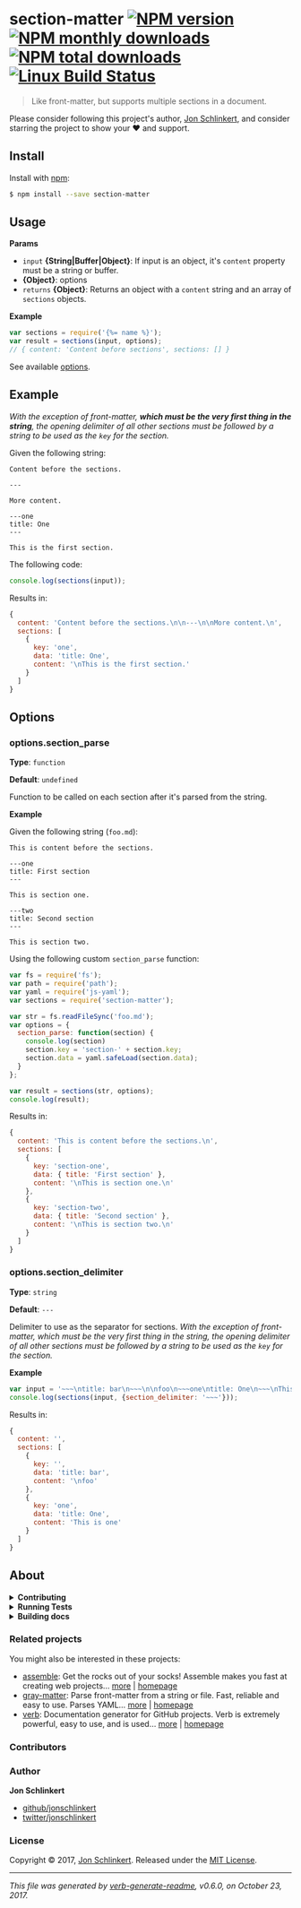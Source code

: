 # section-matter [![NPM version](https://img.shields.io/npm/v/section-matter.svg?style=flat)](https://www.npmjs.com/package/section-matter) [![NPM monthly downloads](https://img.shields.io/npm/dm/section-matter.svg?style=flat)](https://npmjs.org/package/section-matter) [![NPM total downloads](https://img.shields.io/npm/dt/section-matter.svg?style=flat)](https://npmjs.org/package/section-matter) [![Linux Build Status](https://img.shields.io/travis/jonschlinkert/section-matter.svg?style=flat&label=Travis)](https://travis-ci.org/jonschlinkert/section-matter)

> Like front-matter, but supports multiple sections in a document.

Please consider following this project's author, [Jon Schlinkert](https://github.com/jonschlinkert), and consider starring the project to show your :heart: and support.

## Install
Install with [npm](https://www.npmjs.com/):

```sh
$ npm install --save section-matter
```

## Usage

**Params**

* `input` **{String|Buffer|Object}**: If input is an object, it's `content` property must be a string or buffer.
* **{Object}**: options
* `returns` **{Object}**: Returns an object with a `content` string and an array of `sections` objects.

**Example**

```js
var sections = require('{%= name %}');
var result = sections(input, options);
// { content: 'Content before sections', sections: [] }
```

See available [options](#options).

## Example

_With the exception of front-matter, **which must be the very first thing in the string**, the opening delimiter of all other sections must be followed by a string to be used as the `key` for the section._

Given the following string:

```
Content before the sections.

---

More content.

---one
title: One
---

This is the first section.
```

The following code:

```js
console.log(sections(input));
```

Results in:

```js
{
  content: 'Content before the sections.\n\n---\n\nMore content.\n',
  sections: [
    {
      key: 'one',
      data: 'title: One',
      content: '\nThis is the first section.'
    }
  ]
}
```

## Options

### options.section_parse

**Type**: `function`

**Default**: `undefined`

Function to be called on each section after it's parsed from the string.

**Example**

Given the following string (`foo.md`):

```
This is content before the sections.

---one
title: First section
---

This is section one.

---two
title: Second section
---

This is section two.
```

Using the following custom `section_parse` function:

```js
var fs = require('fs');
var path = require('path');
var yaml = require('js-yaml');
var sections = require('section-matter');

var str = fs.readFileSync('foo.md');
var options = {
  section_parse: function(section) {
    console.log(section)
    section.key = 'section-' + section.key;
    section.data = yaml.safeLoad(section.data);
  }
};

var result = sections(str, options);
console.log(result);
```

Results in:

```js
{
  content: 'This is content before the sections.\n',
  sections: [
    {
      key: 'section-one',
      data: { title: 'First section' },
      content: '\nThis is section one.\n'
    },
    {
      key: 'section-two',
      data: { title: 'Second section' },
      content: '\nThis is section two.\n'
    }
  ]
}
```

### options.section_delimiter

**Type**: `string`

**Default**: `---`

Delimiter to use as the separator for sections. _With the exception of front-matter, which must be the very first thing in the string, the opening delimiter of all other sections must be followed by a string to be used as the `key` for the section._

**Example**

```js
var input = '~~~\ntitle: bar\n~~~\n\nfoo\n~~~one\ntitle: One\n~~~\nThis is one';
console.log(sections(input, {section_delimiter: '~~~'}));
```

Results in:

```js
{
  content: '',
  sections: [
    {
      key: '',
      data: 'title: bar',
      content: '\nfoo'
    },
    {
      key: 'one',
      data: 'title: One',
      content: 'This is one'
    }
  ]
}
```

## About
<details>
  <summary><strong>Contributing</strong></summary>

Pull requests and stars are always welcome. For bugs and feature requests, [please create an issue](../../issues/new).

Please read the [contributing guide](.github/contributing.md) for advice on opening issues, pull requests, and coding standards.

</details>

<details>
  <summary><strong>Running Tests</strong></summary>

Running and reviewing unit tests is a great way to get familiarized with a library and its API. You can install dependencies and run tests with the following command:

```sh
$ npm install && npm test
```

</details>

<details>
  <summary><strong>Building docs</strong></summary>

_(This project's readme.md is generated by [verb](https://github.com/verbose/verb-generate-readme), please don't edit the readme directly. Any changes to the readme must be made in the [.verb.md](.verb.md) readme template.)_

To generate the readme, run the following command:

```sh
$ npm install -g verbose/verb#dev verb-generate-readme && verb
```

</details>

### Related projects

You might also be interested in these projects:

- [assemble](https://www.npmjs.com/package/assemble): Get the rocks out of your socks! Assemble makes you fast at creating web projects… [more](https://github.com/assemble/assemble) | [homepage](https://github.com/assemble/assemble "Get the rocks out of your socks! Assemble makes you fast at creating web projects. Assemble is used by thousands of projects for rapid prototyping, creating themes, scaffolds, boilerplates, e-books, UI components, API documentation, blogs, building websit")
- [gray-matter](https://www.npmjs.com/package/gray-matter): Parse front-matter from a string or file. Fast, reliable and easy to use. Parses YAML… [more](https://github.com/jonschlinkert/gray-matter) | [homepage](https://github.com/jonschlinkert/gray-matter "Parse front-matter from a string or file. Fast, reliable and easy to use. Parses YAML front matter by default, but also has support for YAML, JSON, TOML or Coffee Front-Matter, with options to set custom delimiters. Used by metalsmith, assemble, verb and ")
- [verb](https://www.npmjs.com/package/verb): Documentation generator for GitHub projects. Verb is extremely powerful, easy to use, and is used… [more](https://github.com/verbose/verb) | [homepage](https://github.com/verbose/verb "Documentation generator for GitHub projects. Verb is extremely powerful, easy to use, and is used on hundreds of projects of all sizes to generate everything from API docs to readmes.")

### Contributors

### Author
**Jon Schlinkert**

+ [github/jonschlinkert](https://github.com/jonschlinkert)
+ [twitter/jonschlinkert](https://twitter.com/jonschlinkert)

### License
Copyright © 2017, [Jon Schlinkert](https://github.com/jonschlinkert).
Released under the [MIT License](LICENSE).

***

_This file was generated by [verb-generate-readme](https://github.com/verbose/verb-generate-readme), v0.6.0, on October 23, 2017._

